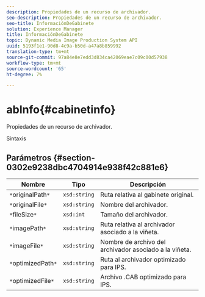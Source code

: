 ```yaml
---
description: Propiedades de un recurso de archivador.
seo-description: Propiedades de un recurso de archivador.
seo-title: InformaciónDeGabinete
solution: Experience Manager
title: InformaciónDeGabinete
topic: Dynamic Media Image Production System API
uuid: 5193f1e1-90d8-4c9a-b50d-a47a8b859992
translation-type: tm+mt
source-git-commit: 97a84e8e7edd3d834ca42069eae7c09c00d57938
workflow-type: tm+mt
source-wordcount: '65'
ht-degree: 7%

---
```



# abInfo{#cabinetinfo}

Propiedades de un recurso de archivador.

Sintaxis

## Parámetros {#section-0302e9238dbc4704914e938f42c881e6}

| Nombre | Tipo | Descripción |
|---|---|---|
| `*`originalPath`*` | `xsd:string` | Ruta relativa al gabinete original. |
| `*`originalFile`*` | `xsd:string` | Nombre del archivador. |
| `*`fileSize`*` | `xsd:int` | Tamaño del archivador. |
| `*`imagePath`*` | `xsd:string` | Ruta relativa al archivador asociado a la viñeta. |
| `*`imageFile`*` | `xsd:string` | Nombre de archivo del archivador asociado a la viñeta. |
| `*`optimizedPath`*` | `xsd:string` | Ruta al archivador optimizado para IPS. |
| `*`optimizedFile`*` | `xsd:string` | Archivo .CAB optimizado para IPS. |

